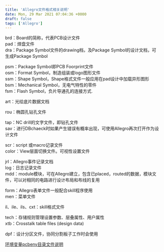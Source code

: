 ```yaml
---
title: 'Allegro文件格式相关说明'
date: Mon, 29 Mar 2021 07:04:36 +0000
draft: false
tags: ['Allegro']
---
```


brd：Board的简称，代表PCB设计文件  
pad：焊盘文件  
dra：Package Symbol文件的drawing档，及Package Symbol的设计文档，可生成Package Symbol

psm：Package Symbol即PCB Foorprint文件  
osm：Format Symbol，制造组装或logo图形文件  
ssm：Shape Symbol，Shape格式文件一般应用在pad设计中加载异形图形  
bsm：Mechanical Symbol，无电气特性的零件  
fsm：Flash Symbol，负片导通孔的连接方式.

art：光绘底片数据文档

rou：椭圆孔钻孔文件

tap：NC drill的文字文件，即钻孔文件  
sav：进行DBchaeck时如果产生错误有概率出现，可使用Allegro再次打开作为设计文件

scr：script 或macro记录文件  
color：View层面切换文件。可视性设置文件

jrl：Allegro事件记录文档  
log：日志记录文件  
mdd：module模块，可在Allegro建立，包含已placed，routed的数据，模块文件，可以对相同的电路进行设计布局和布线的复用

form：Allegro表单文件一般配合skill程序使用  
men：菜单文件

il、ile、ils、cxt：skill格式文件

tech：存储规则管理设置参数、层叠属性、用户属性  
xtb：Crosstalk table files (design data)

dpf：设计分区文件，协同分割板子工作时会使用

[环境变量pcbenv目录文件说明](https://a1024.synology.me:1024/?p=3496)